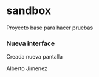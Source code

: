 # sandbox
Proyecto base para hacer pruebas

### Nueva interface

Creada nueva pantalla

Alberto Jimenez
